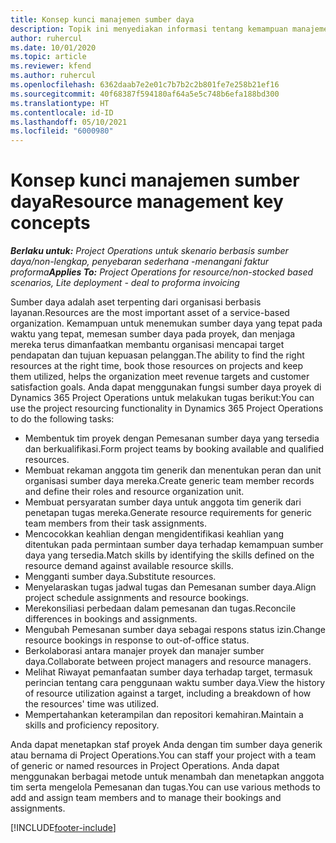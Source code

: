 ```yaml
---
title: Konsep kunci manajemen sumber daya
description: Topik ini menyediakan informasi tentang kemampuan manajemen sumber daya di Microsoft Dynamics Project operations.
author: ruhercul
ms.date: 10/01/2020
ms.topic: article
ms.reviewer: kfend
ms.author: ruhercul
ms.openlocfilehash: 6362daab7e2e01c7b7b2c2b801fe7e258b21ef16
ms.sourcegitcommit: 40f68387f594180af64a5e5c748b6efa188bd300
ms.translationtype: HT
ms.contentlocale: id-ID
ms.lasthandoff: 05/10/2021
ms.locfileid: "6000980"
---
```

# <a name="resource-management-key-concepts"></a><span data-ttu-id="d8d4a-103">Konsep kunci manajemen sumber daya</span><span class="sxs-lookup"><span data-stu-id="d8d4a-103">Resource management key concepts</span></span>

<span data-ttu-id="d8d4a-104">_**Berlaku untuk:** Project Operations untuk skenario berbasis sumber daya/non-lengkap, penyebaran sederhana -menangani faktur proforma_</span><span class="sxs-lookup"><span data-stu-id="d8d4a-104">_**Applies To:** Project Operations for resource/non-stocked based scenarios, Lite deployment - deal to proforma invoicing_</span></span>

<span data-ttu-id="d8d4a-105">Sumber daya adalah aset terpenting dari organisasi berbasis layanan.</span><span class="sxs-lookup"><span data-stu-id="d8d4a-105">Resources are the most important asset of a service-based organization.</span></span> <span data-ttu-id="d8d4a-106">Kemampuan untuk menemukan sumber daya yang tepat pada waktu yang tepat, memesan sumber daya pada proyek, dan menjaga mereka terus dimanfaatkan membantu organisasi mencapai target pendapatan dan tujuan kepuasan pelanggan.</span><span class="sxs-lookup"><span data-stu-id="d8d4a-106">The ability to find the right resources at the right time, book those resources on projects and keep them utilized, helps the organization meet revenue targets and customer satisfaction goals.</span></span> <span data-ttu-id="d8d4a-107">Anda dapat menggunakan fungsi sumber daya proyek di Dynamics 365 Project Operations untuk melakukan tugas berikut:</span><span class="sxs-lookup"><span data-stu-id="d8d4a-107">You can use the project resourcing functionality in Dynamics 365 Project Operations to do the following tasks:</span></span>

- <span data-ttu-id="d8d4a-108">Membentuk tim proyek dengan Pemesanan sumber daya yang tersedia dan berkualifikasi.</span><span class="sxs-lookup"><span data-stu-id="d8d4a-108">Form project teams by booking available and qualified resources.</span></span>
- <span data-ttu-id="d8d4a-109">Membuat rekaman anggota tim generik dan menentukan peran dan unit organisasi sumber daya mereka.</span><span class="sxs-lookup"><span data-stu-id="d8d4a-109">Create generic team member records and define their roles and resource organization unit.</span></span>
- <span data-ttu-id="d8d4a-110">Membuat persyaratan sumber daya untuk anggota tim generik dari penetapan tugas mereka.</span><span class="sxs-lookup"><span data-stu-id="d8d4a-110">Generate resource requirements for generic team members from their task assignments.</span></span>
- <span data-ttu-id="d8d4a-111">Mencocokkan keahlian dengan mengidentifikasi keahlian yang ditentukan pada permintaan sumber daya terhadap kemampuan sumber daya yang tersedia.</span><span class="sxs-lookup"><span data-stu-id="d8d4a-111">Match skills by identifying the skills defined on the resource demand against available resource skills.</span></span>
- <span data-ttu-id="d8d4a-112">Mengganti sumber daya.</span><span class="sxs-lookup"><span data-stu-id="d8d4a-112">Substitute resources.</span></span>
- <span data-ttu-id="d8d4a-113">Menyelaraskan tugas jadwal tugas dan Pemesanan sumber daya.</span><span class="sxs-lookup"><span data-stu-id="d8d4a-113">Align project schedule assignments and resource bookings.</span></span>
- <span data-ttu-id="d8d4a-114">Merekonsiliasi perbedaan dalam pemesanan dan tugas.</span><span class="sxs-lookup"><span data-stu-id="d8d4a-114">Reconcile differences in bookings and assignments.</span></span>
- <span data-ttu-id="d8d4a-115">Mengubah Pemesanan sumber daya sebagai respons status izin.</span><span class="sxs-lookup"><span data-stu-id="d8d4a-115">Change resource bookings in response to out-of-office status.</span></span>
- <span data-ttu-id="d8d4a-116">Berkolaborasi antara manajer proyek dan manajer sumber daya.</span><span class="sxs-lookup"><span data-stu-id="d8d4a-116">Collaborate between project managers and resource managers.</span></span>
- <span data-ttu-id="d8d4a-117">Melihat Riwayat pemanfaatan sumber daya terhadap target, termasuk perincian tentang cara penggunaan waktu sumber daya.</span><span class="sxs-lookup"><span data-stu-id="d8d4a-117">View the history of resource utilization against a target, including a breakdown of how the resources' time was utilized.</span></span>
- <span data-ttu-id="d8d4a-118">Mempertahankan keterampilan dan repositori kemahiran.</span><span class="sxs-lookup"><span data-stu-id="d8d4a-118">Maintain a skills and proficiency repository.</span></span>


<span data-ttu-id="d8d4a-119">Anda dapat menetapkan staf proyek Anda dengan tim sumber daya generik atau bernama di Project Operations.</span><span class="sxs-lookup"><span data-stu-id="d8d4a-119">You can staff your project with a team of generic or named resources in Project Operations.</span></span> <span data-ttu-id="d8d4a-120">Anda dapat menggunakan berbagai metode untuk menambah dan menetapkan anggota tim serta mengelola Pemesanan dan tugas.</span><span class="sxs-lookup"><span data-stu-id="d8d4a-120">You can use various methods to add and assign team members and to manage their bookings and assignments.</span></span> 


[!INCLUDE[footer-include](../includes/footer-banner.md)]